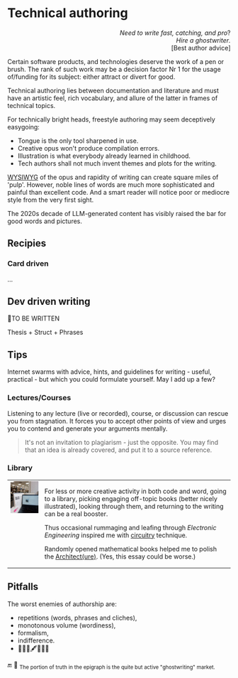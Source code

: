 # Technical authoring

<p dir="rtl">?<i>Need to write fast, catching, and pro<br>.Hire a ghostwriter</i><br />
[Best author advice]</p>

Certain software products, and technologies deserve the work of a pen or brush. The rank of such work may be a decision factor Nr&nbsp;1 for the usage of/funding for its subject: either attract or divert for good.

Technical authoring lies between documentation and literature and must have an artistic feel, rich vocabulary, and allure of the latter in frames of technical topics.

For technically bright heads, freestyle authoring may seem deceptively easygoing: 

* Tongue is the only tool sharpened in use.
* Creative opus won't produce compilation errors.
* Illustration is what everybody already learned in childhood.
* Tech authors shall not much invent themes and plots for the writing.
  
<span title="&nbsp;What You See Is What You Write"><ins>WYSIWYG</ins></span> of the opus and rapidity of writing can create square miles of 'pulp'. 
However, noble lines of words are much more sophisticated and painful than excellent code. And a smart reader will notice poor or mediocre style from the very first sight.

The 2020s decade of LLM-generated content has visibly raised the bar for good words and pictures.

## Recipies 

### Card driven

...

## Dev driven writing

🚧TO BE WRITTEN

Thesis + Struct + Phrases

## Tips

Internet swarms with advice, hints, and guidelines for writing - useful, practical - but which you could formulate yourself. May I add up a few?

### Lectures/Courses

Listening to any lecture (live or recorded), course, or discussion can rescue you from stagnation. It forces you to accept other points of view and urges you to contend and generate your arguments mentally.

> It's not an invitation to plagiarism - just the opposite. You may find that an idea is already covered, and put it to a source reference.

### Library

<table><tr valign="top"><td>
  <picture><img width="250px" alt="&nbsp;Snapshot from the lib" src="../../_rsc/_img/photo/blog/spots/StadtBiblio.jpg" /></picture>
</td><td>
  <p>For less or more creative activity in both code and word, going to a library, picking engaging off-topic books (better nicely illustrated), looking through them, and returning to the writing can be a real booster.</p>
  <p>Thus occasional rummaging and leafing through <i>Electronic Engineering</i> inspired me with <a href="https://github.com/Kyriosity/use-dev/blob/main/README%2B/techniques/README%2B/circuitry/README.md#why-circuitry">circuitry</a> technique.</p>
  <p>Randomly opened mathematical books helped me to polish the <a href="essays/README+/SW_architect-aTake.md">Architect(ure)</a>. (Yes, this essay could be worse.)</p>
</td></tr></table>

## Pitfalls

The worst enemies of authorship are:

- repetitions (words, phrases and cliches),
- monotonous volume (wordiness),
- formalism,
- indifference.
- 🚧🚧🚧🖋️🚧🚧🚧 

🔚 🧂 <sub>The portion of truth in the epigraph is the quite but active "ghostwriting" market. </sub>

